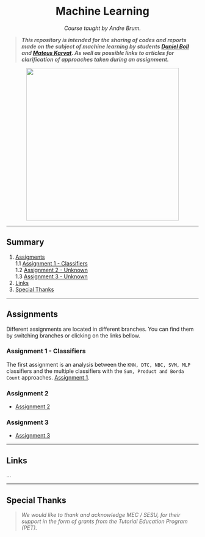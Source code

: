 # <h1 align="center">Machine Learning</h1>
<p align="center"><i>Course taught by Andre Brum.</i></p>

> ***This repository is intended for the sharing of codes and reports made on the subject of machine learning by students [Daniel Boll](https://github.com/Daniel-Boll) and [Mateus Karvat](https://github.com/MahatKC). As well as possible links to 
> articles for clarification of approaches taken during an assignment.***

<p align="center">
  <img src="https://www.healthcatalyst.com/wp-content/uploads/2016/12/machine-learning.jpg" width=400>
</p>

---

## Summary
1. <a href="#assignments">Assigments</a><br>
  1.1 <a href="#assig1">Assignment 1 - Classifiers</a><br>
  1.2 <a href="#assig2">Assignment 2 - Unknown</a><br>
  1.3 <a href="#assig3">Assignment 3 - Unknown</a><br>
2. <a href="#Links">Links</a><br>
3. <a href="#ST">Special Thanks</a><br>

---

## Assignments

Different assignments are located in different branches. You can find them by switching branches or clicking on the links bellow.

<div id="assig1"></div>

### Assignment 1 - Classifiers
The first assignment is an analysis between the `KNN, DTC, NBC, SVM, MLP` classifiers and the multiple classifiers with the `Sum, Product and Borda Count` approaches. [Assignment 1](https://github.com/Daniel-Boll/Machine-Learning/tree/assignment-1).

<div id="assig2"></div>

### Assignment 2
- [Assignment 2]()

<div id="assig3"></div>

### Assignment 3
- [Assignment 3]()

---
<div id="Links"></div>

## Links

...

---
<div id="ST"></div>

## Special Thanks
> *We would like to thank and acknowledge MEC / SESU, for their support in the form of grants from the Tutorial Education Program (PET).*
